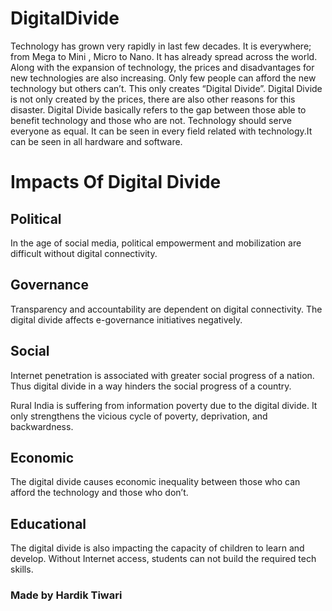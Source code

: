 # DigitalDivide
Technology has grown very rapidly in last few decades. It is everywhere; from Mega to Mini , Micro to Nano.
It has already spread across the world.
Along with the expansion of  technology, the prices and disadvantages for new technologies are also increasing.
Only few people can afford the new technology but others can’t. This only creates “Digital Divide”.
Digital Divide is not only created by the prices, there are also other reasons for this disaster. Digital Divide basically refers to the gap between those able to benefit technology and those who are not.
Technology should serve everyone as equal.
It can be seen in every field related with technology.It can be seen in all hardware and software.
# Impacts Of Digital Divide

## Political
In the age of social media, political empowerment and mobilization are difficult without digital connectivity.

## Governance
Transparency and accountability are dependent on digital connectivity. The digital divide affects e-governance initiatives negatively.

## Social
Internet penetration is associated with greater social progress of a nation. Thus digital divide in a way hinders the social progress of a country.

Rural India is suffering from information poverty due to the digital divide. It only strengthens the vicious cycle of poverty, deprivation, and backwardness.

## Economic
The digital divide causes economic inequality between those who can afford the technology and those who don’t.

## Educational
The digital divide is also impacting the capacity of children to learn and develop.
Without Internet access, students can not build the required tech skills.

### Made by Hardik Tiwari

 
